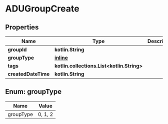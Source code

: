 
# ADUGroupCreate

## Properties
Name | Type | Description | Notes
------------ | ------------- | ------------- | -------------
**groupId** | **kotlin.String** |  |  [optional]
**groupType** | [**inline**](#GroupType) |  |  [optional]
**tags** | **kotlin.collections.List&lt;kotlin.String&gt;** |  |  [optional]
**createdDateTime** | **kotlin.String** |  |  [optional]


<a name="GroupType"></a>
## Enum: groupType
Name | Value
---- | -----
groupType | 0, 1, 2



